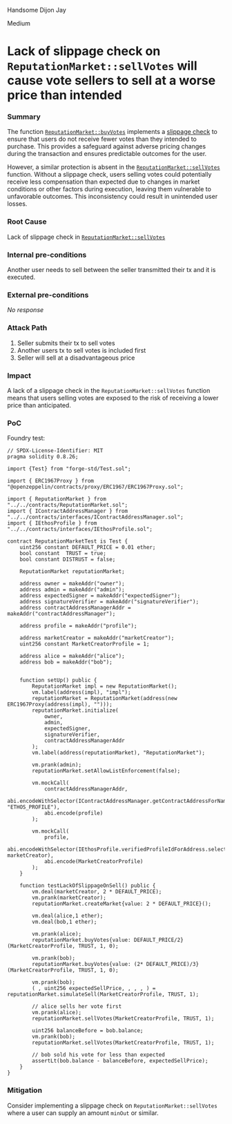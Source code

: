 Handsome Dijon Jay

Medium

# Lack of slippage check on `ReputationMarket::sellVotes` will cause vote sellers to sell at a worse price than intended

### Summary

The function [`ReputationMarket::buyVotes`](https://github.com/sherlock-audit/2024-11-ethos-network-ii/blob/main/ethos/packages/contracts/contracts/ReputationMarket.sol#L435-L493) implements a [slippage check](https://github.com/sherlock-audit/2024-11-ethos-network-ii/blob/main/ethos/packages/contracts/contracts/ReputationMarket.sol#L461) to ensure that users do not receive fewer votes than they intended to purchase. This provides a safeguard against adverse pricing changes during the transaction and ensures predictable outcomes for the user. 

However, a similar protection is absent in the [`ReputationMarket::sellVotes`](https://github.com/sherlock-audit/2024-11-ethos-network-ii/blob/main/ethos/packages/contracts/contracts/ReputationMarket.sol#L495-L534) function. Without a slippage check, users selling votes could potentially receive less compensation than expected due to changes in market conditions or other factors during execution, leaving them vulnerable to unfavorable outcomes. This inconsistency could result in unintended user losses.

### Root Cause

Lack of slippage check in [`ReputationMarket::sellVotes`](https://github.com/sherlock-audit/2024-11-ethos-network-ii/blob/main/ethos/packages/contracts/contracts/ReputationMarket.sol#L495-L534)

### Internal pre-conditions

Another user needs to sell between the seller transmitted their tx and it is executed.

### External pre-conditions

_No response_

### Attack Path

1. Seller submits their tx to sell votes
2. Another users tx to sell votes is included first
3. Seller will sell at a disadvantageous price

### Impact

A lack of a slippage check in the `ReputationMarket::sellVotes` function means that users selling votes are exposed to the risk of receiving a lower price than anticipated.

### PoC

Foundry test:
```solidity
// SPDX-License-Identifier: MIT
pragma solidity 0.8.26;

import {Test} from "forge-std/Test.sol";

import { ERC1967Proxy } from "@openzeppelin/contracts/proxy/ERC1967/ERC1967Proxy.sol";

import { ReputationMarket } from "../../contracts/ReputationMarket.sol";
import { IContractAddressManager } from "../../contracts/interfaces/IContractAddressManager.sol";
import { IEthosProfile } from "../../contracts/interfaces/IEthosProfile.sol";

contract ReputationMarketTest is Test {
    uint256 constant DEFAULT_PRICE = 0.01 ether;
    bool constant  TRUST = true;
    bool constant DISTRUST = false;

    ReputationMarket reputationMarket;

    address owner = makeAddr("owner");
    address admin = makeAddr("admin");
    address expectedSigner = makeAddr("expectedSigner");
    address signatureVerifier = makeAddr("signatureVerifier");
    address contractAddressManagerAddr = makeAddr("contractAddressManager");

    address profile = makeAddr("profile");

    address marketCreator = makeAddr("marketCreator");
    uint256 constant MarketCreatorProfile = 1;

    address alice = makeAddr("alice");
    address bob = makeAddr("bob");


    function setUp() public {
        ReputationMarket impl = new ReputationMarket();
        vm.label(address(impl), "impl");
        reputationMarket = ReputationMarket(address(new ERC1967Proxy(address(impl), "")));
        reputationMarket.initialize(
            owner,
            admin,
            expectedSigner,
            signatureVerifier,
            contractAddressManagerAddr
        );
        vm.label(address(reputationMarket), "ReputationMarket");

        vm.prank(admin);
        reputationMarket.setAllowListEnforcement(false);

        vm.mockCall(
            contractAddressManagerAddr,
            abi.encodeWithSelector(IContractAddressManager.getContractAddressForName.selector, "ETHOS_PROFILE"),
            abi.encode(profile)
        );

        vm.mockCall(
            profile,
            abi.encodeWithSelector(IEthosProfile.verifiedProfileIdForAddress.selector, marketCreator),
            abi.encode(MarketCreatorProfile)
        );
    }

    function testLackOfSlippageOnSell() public {
        vm.deal(marketCreator, 2 * DEFAULT_PRICE);
        vm.prank(marketCreator);
        reputationMarket.createMarket{value: 2 * DEFAULT_PRICE}();

        vm.deal(alice,1 ether);
        vm.deal(bob,1 ether);

        vm.prank(alice);
        reputationMarket.buyVotes{value: DEFAULT_PRICE/2}(MarketCreatorProfile, TRUST, 1, 0);

        vm.prank(bob);
        reputationMarket.buyVotes{value: (2* DEFAULT_PRICE)/3}(MarketCreatorProfile, TRUST, 1, 0);

        vm.prank(bob);
        ( , uint256 expectedSellPrice, , , , ) = reputationMarket.simulateSell(MarketCreatorProfile, TRUST, 1);

        // alice sells her vote first
        vm.prank(alice);
        reputationMarket.sellVotes(MarketCreatorProfile, TRUST, 1);

        uint256 balanceBefore = bob.balance;
        vm.prank(bob);
        reputationMarket.sellVotes(MarketCreatorProfile, TRUST, 1);

        // bob sold his vote for less than expected
        assertLt(bob.balance - balanceBefore, expectedSellPrice);
    }
}
```

### Mitigation

Consider implementing a slippage check on `ReputationMarket::sellVotes` where a user can supply an amount `minOut` or similar.